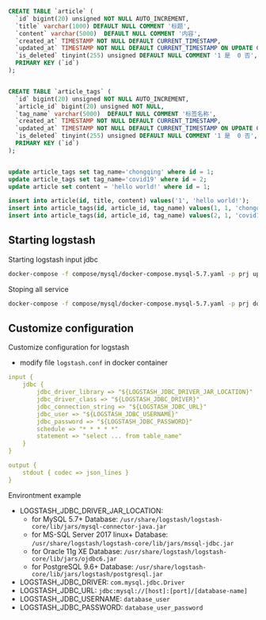 ```sql
CREATE TABLE `article` (
  `id` bigint(20) unsigned NOT NULL AUTO_INCREMENT,
  `title` varchar(1000) DEFAULT NULL COMMENT '标题',
  `content` varchar(5000)  DEFAULT NULL COMMENT '内容',
  `created_at` TIMESTAMP NOT NULL DEFAULT CURRENT_TIMESTAMP,
  `updated_at` TIMESTAMP NOT NULL DEFAULT CURRENT_TIMESTAMP ON UPDATE CURRENT_TIMESTAMP,
  `is_deleted` tinyint(255) unsigned DEFAULT NULL COMMENT '1 是  0 否',
  PRIMARY KEY (`id`)
);


CREATE TABLE `article_tags` (
  `id` bigint(20) unsigned NOT NULL AUTO_INCREMENT,
  `article_id` bigint(20) unsigned NOT NULL,
  `tag_name` varchar(5000)  DEFAULT NULL COMMENT '标签名称',
  `created_at` TIMESTAMP NOT NULL DEFAULT CURRENT_TIMESTAMP,
  `updated_at` TIMESTAMP NOT NULL DEFAULT CURRENT_TIMESTAMP ON UPDATE CURRENT_TIMESTAMP,
  `is_deleted` tinyint(255) unsigned DEFAULT NULL COMMENT '1 是  0 否',
  PRIMARY KEY (`id`)
);


update article_tags set tag_name='chongqing' where id = 1;
update article_tags set tag_name='covid19' where id = 2;
update article set content = 'hello world!' where id = 1;

insert into article(id, title, content) values('1', 'hello world!');
insert into article_tags(id, article_id, tag_name) values(1, 1, 'chongqing');
insert into article_tags(id, article_id, tag_name) values(2, 1, 'covid19');
```
## Starting logstash 

Starting logstash input jdbc

```bash
docker-compose -f compose/mysql/docker-compose.mysql-5.7.yaml -p prj up --build
```

Stoping all service

```bash
docker-compose -f compose/mysql/docker-compose.mysql-5.7.yaml -p prj down --rmi local
```

## Customize configuration

Customize configuration for logstash

- modify file `logstash.conf` in docker container

```yml
input {
    jdbc {
        jdbc_driver_library => "${LOGSTASH_JDBC_DRIVER_JAR_LOCATION}"
        jdbc_driver_class => "${LOGSTASH_JDBC_DRIVER}"
        jdbc_connection_string => "${LOGSTASH_JDBC_URL}"
        jdbc_user => "${LOGSTASH_JDBC_USERNAME}"
        jdbc_password => "${LOGSTASH_JDBC_PASSWORD}"
        schedule => "* * * * *"
        statement => "select ... from table_name"
    }
}

output {
    stdout { codec => json_lines }
}
```

Environtment example

- LOGSTASH_JDBC_DRIVER_JAR_LOCATION: 
    - for MySQL 5.7+ Database: `/usr/share/logstash/logstash-core/lib/jars/mysql-connector-java.jar`
    - for MS-SQL Server 2017 linux+ Database: `/usr/share/logstash/logstash-core/lib/jars/mssql-jdbc.jar`
    - for Oracle 11g XE Database: `/usr/share/logstash/logstash-core/lib/jars/ojdbc6.jar`
    - for PostgreSQL 9.6+ Database: `/usr/share/logstash-core/lib/jars/logstash/postgresql.jar`
- LOGSTASH_JDBC_DRIVER: `com.mysql.jdbc.Driver`
- LOGSTASH_JDBC_URL: `jdbc:mysql://[host]:[port]/[database-name]`
- LOGSTASH_JDBC_USERNAME: `database_user`
- LOGSTASH_JDBC_PASSWORD: `database_user_password`
